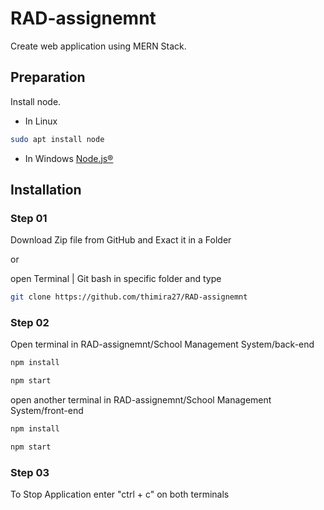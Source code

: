 # RAD-assignemnt

Create web application using MERN Stack.

## Preparation

Install node.

* In Linux
```bash
sudo apt install node
```
* In Windows
[Node.js®](https://nodejs.org/en/download/)

## Installation

### Step 01

Download Zip file from GitHub and Exact it in a Folder

or

open Terminal | Git bash in specific folder and type

``` bash
git clone https://github.com/thimira27/RAD-assignemnt
```

### Step 02

Open terminal in RAD-assignemnt/School Management System/back-end

```bash
npm install
```
```bash
npm start
```
open another terminal in RAD-assignemnt/School Management System/front-end

```bash
npm install
```
```bash
npm start
```
### Step 03

To Stop Application
enter "ctrl + c" on both terminals
